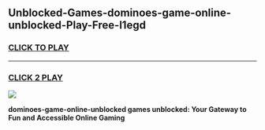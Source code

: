 
## Unblocked-Games-dominoes-game-online-unblocked-Play-Free-l1egd
<h3>
<a href="https://premium76.site?title=dominoes-game-online-unblocked&ref=18A1">CLICK TO PLAY</a></h3>
<hr>

<h3>
<a href="https://premium76.site?title=dominoes-game-online-unblocked&ref=18A1">CLICK 2 PLAY</a>
  
</h3>

<a href="https://premium76.site?title=dominoes-game-online-unblocked&ref=18A1"><img src="https://clearcache.store/games.png"></a>


**dominoes-game-online-unblocked games unblocked: Your Gateway to Fun and Accessible Online Gaming**

